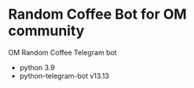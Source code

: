 # Random Coffee Bot for OM community
OM Random Coffee Telegram bot 
- python 3.9
- python-telegram-bot v13.13
